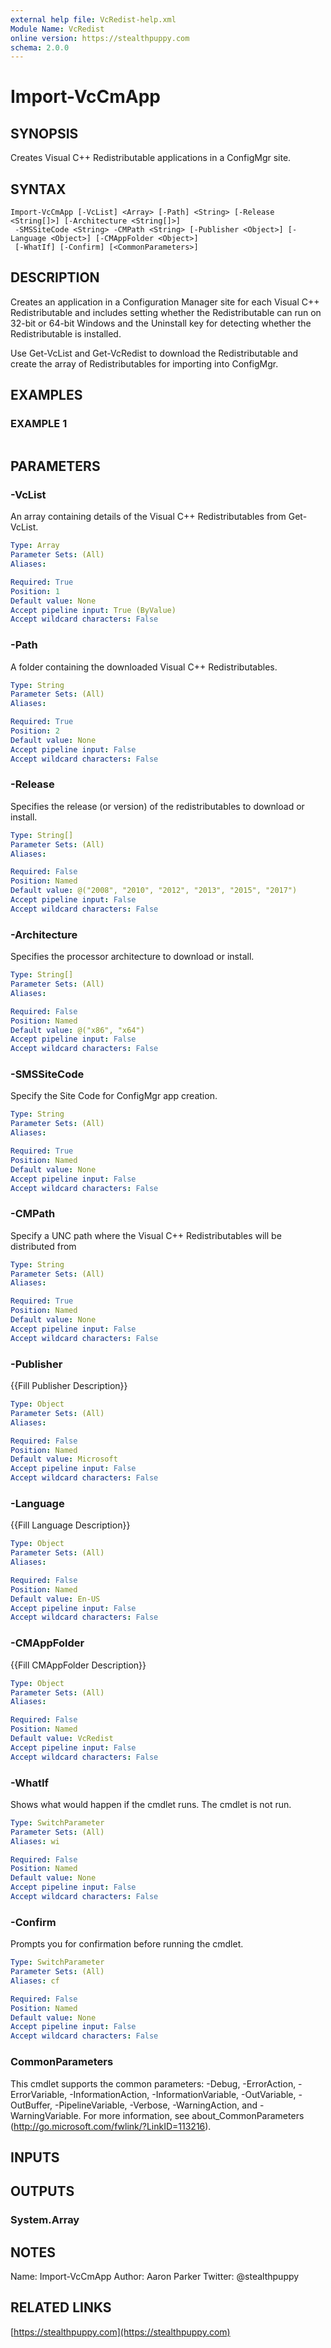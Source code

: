 ```yaml
---
external help file: VcRedist-help.xml
Module Name: VcRedist
online version: https://stealthpuppy.com
schema: 2.0.0
---
```


# Import-VcCmApp

## SYNOPSIS
Creates Visual C++ Redistributable applications in a ConfigMgr site.

## SYNTAX

```
Import-VcCmApp [-VcList] <Array> [-Path] <String> [-Release <String[]>] [-Architecture <String[]>]
 -SMSSiteCode <String> -CMPath <String> [-Publisher <Object>] [-Language <Object>] [-CMAppFolder <Object>]
 [-WhatIf] [-Confirm] [<CommonParameters>]
```

## DESCRIPTION
Creates an application in a Configuration Manager site for each Visual C++ Redistributable and includes setting whether the Redistributable can run on 32-bit or 64-bit Windows and the Uninstall key for detecting whether the Redistributable is installed.

Use Get-VcList and Get-VcRedist to download the Redistributable and create the array of Redistributables for importing into ConfigMgr.

## EXAMPLES

### EXAMPLE 1
```

```

## PARAMETERS

### -VcList
An array containing details of the Visual C++ Redistributables from Get-VcList.

```yaml
Type: Array
Parameter Sets: (All)
Aliases:

Required: True
Position: 1
Default value: None
Accept pipeline input: True (ByValue)
Accept wildcard characters: False
```

### -Path
A folder containing the downloaded Visual C++ Redistributables.

```yaml
Type: String
Parameter Sets: (All)
Aliases:

Required: True
Position: 2
Default value: None
Accept pipeline input: False
Accept wildcard characters: False
```

### -Release
Specifies the release (or version) of the redistributables to download or install.

```yaml
Type: String[]
Parameter Sets: (All)
Aliases:

Required: False
Position: Named
Default value: @("2008", "2010", "2012", "2013", "2015", "2017")
Accept pipeline input: False
Accept wildcard characters: False
```

### -Architecture
Specifies the processor architecture to download or install.

```yaml
Type: String[]
Parameter Sets: (All)
Aliases:

Required: False
Position: Named
Default value: @("x86", "x64")
Accept pipeline input: False
Accept wildcard characters: False
```

### -SMSSiteCode
Specify the Site Code for ConfigMgr app creation.

```yaml
Type: String
Parameter Sets: (All)
Aliases:

Required: True
Position: Named
Default value: None
Accept pipeline input: False
Accept wildcard characters: False
```

### -CMPath
Specify a UNC path where the Visual C++ Redistributables will be distributed from

```yaml
Type: String
Parameter Sets: (All)
Aliases:

Required: True
Position: Named
Default value: None
Accept pipeline input: False
Accept wildcard characters: False
```

### -Publisher
{{Fill Publisher Description}}

```yaml
Type: Object
Parameter Sets: (All)
Aliases:

Required: False
Position: Named
Default value: Microsoft
Accept pipeline input: False
Accept wildcard characters: False
```

### -Language
{{Fill Language Description}}

```yaml
Type: Object
Parameter Sets: (All)
Aliases:

Required: False
Position: Named
Default value: En-US
Accept pipeline input: False
Accept wildcard characters: False
```

### -CMAppFolder
{{Fill CMAppFolder Description}}

```yaml
Type: Object
Parameter Sets: (All)
Aliases:

Required: False
Position: Named
Default value: VcRedist
Accept pipeline input: False
Accept wildcard characters: False
```

### -WhatIf
Shows what would happen if the cmdlet runs.
The cmdlet is not run.

```yaml
Type: SwitchParameter
Parameter Sets: (All)
Aliases: wi

Required: False
Position: Named
Default value: None
Accept pipeline input: False
Accept wildcard characters: False
```

### -Confirm
Prompts you for confirmation before running the cmdlet.

```yaml
Type: SwitchParameter
Parameter Sets: (All)
Aliases: cf

Required: False
Position: Named
Default value: None
Accept pipeline input: False
Accept wildcard characters: False
```

### CommonParameters
This cmdlet supports the common parameters: -Debug, -ErrorAction, -ErrorVariable, -InformationAction, -InformationVariable, -OutVariable, -OutBuffer, -PipelineVariable, -Verbose, -WarningAction, and -WarningVariable.
For more information, see about_CommonParameters (http://go.microsoft.com/fwlink/?LinkID=113216).

## INPUTS

## OUTPUTS

### System.Array

## NOTES
Name: Import-VcCmApp
Author: Aaron Parker
Twitter: @stealthpuppy

## RELATED LINKS

[https://stealthpuppy.com](https://stealthpuppy.com)

